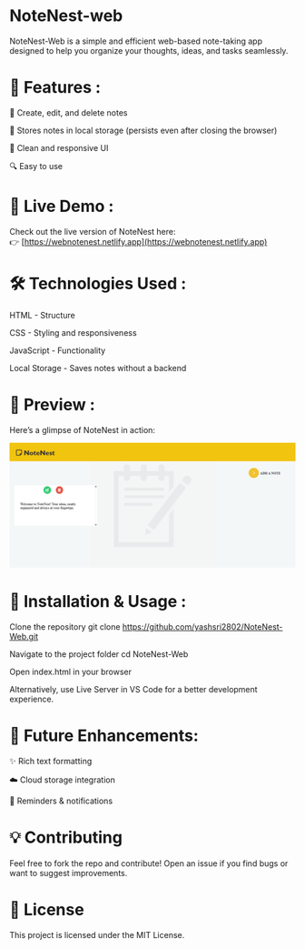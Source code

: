 # NoteNest-web
 NoteNest-Web is a simple and efficient web-based note-taking app designed to help you organize your thoughts, ideas, and tasks seamlessly.
# 🚀 Features :

📝 Create, edit, and delete notes

💾 Stores notes in local storage (persists even after closing the browser)

🎨 Clean and responsive UI

🔍 Easy to use

# 🔗 Live Demo :
Check out the live version of NoteNest here:  
👉 [https://webnotenest.netlify.app](https://webnotenest.netlify.app)

# 🛠️ Technologies Used :

HTML - Structure

CSS - Styling and responsiveness

JavaScript - Functionality

Local Storage - Saves notes without a backend

# 📸 Preview :
Here’s a glimpse of NoteNest in action:  

![NoteNest Screenshot](images/Preview-NoteNest.png)

# 📂 Installation & Usage :

Clone the repository
git clone https://github.com/yashsri2802/NoteNest-Web.git

Navigate to the project folder
cd NoteNest-Web

Open index.html in your browser

Alternatively, use Live Server in VS Code for a better development experience.

# 📌 Future Enhancements: 

✨ Rich text formatting

☁️ Cloud storage integration

🔔 Reminders & notifications

# 💡 Contributing
Feel free to fork the repo and contribute! Open an issue if you find bugs or want to suggest improvements.

# 📜 License
This project is licensed under the MIT License.
